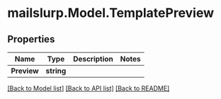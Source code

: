 # mailslurp.Model.TemplatePreview
## Properties

Name | Type | Description | Notes
------------ | ------------- | ------------- | -------------
**Preview** | **string** |  | 

[[Back to Model list]](../README#documentation-for-models) [[Back to API list]](../README#documentation-for-api-endpoints) [[Back to README]](../README)

